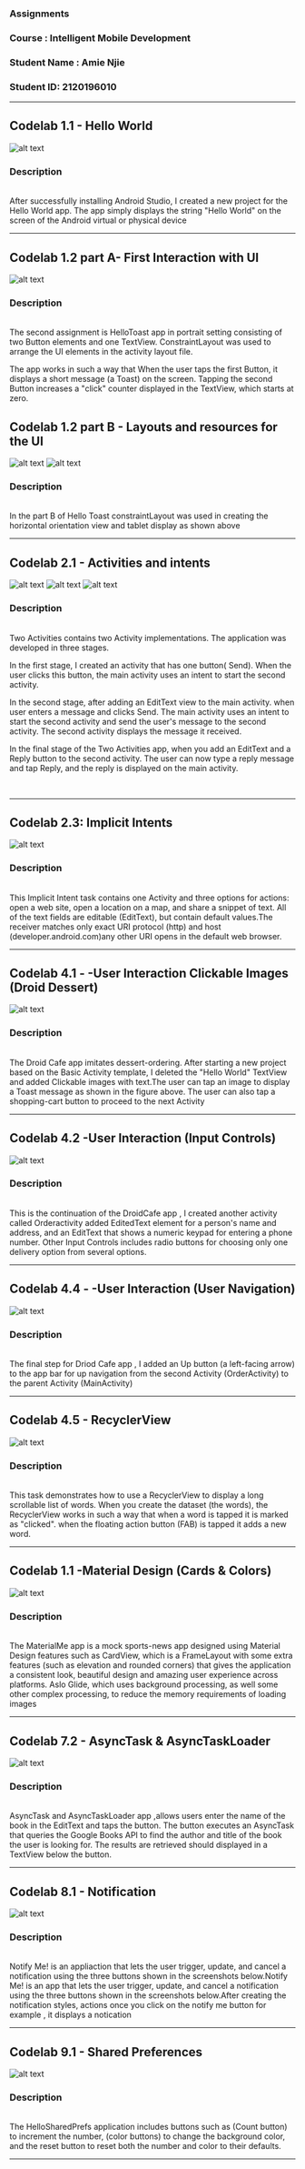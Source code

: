 ### Assignments  
### Course : Intelligent Mobile Development
### Student Name : Amie Njie
### Student ID: 2120196010
***************************************************************************
 
## Codelab 1.1 - Hello World 

![alt text](./assets/hello.png)
<br>

### Description
<br>
After successfully installing Android Studio, I created a new project for the Hello World app. The app simply displays the string "Hello World" on the screen of the Android virtual or physical device <br>

***************************************************************************

##  Codelab 1.2 part A- First Interaction with UI

![alt text](./assets/hellotoast-portrait.png)

### Description
<br>The second assignment is HelloToast app in portrait setting consisting of two Button elements and one TextView. ConstraintLayout was used to arrange the UI elements in the activity layout file.  

The app works in such a way that When the user taps the first Button, it displays a short message (a Toast) on the screen. Tapping the second Button increases a "click" counter displayed in the TextView, which starts at zero. 

##  Codelab 1.2 part B - Layouts and resources for the UI
![alt text](./assets/hellotoast1.png)
![alt text](./assets/toast_tablet.png)

### Description
<br> In the part B of Hello Toast constraintLayout was used in creating the horizontal orientation view and tablet display as shown above

***************************************************************************

## Codelab 2.1 - Activities and intents

![alt text](./assets/main_activity.png)
![alt text](./assets/second_activity.png)
![alt text](./assets/reply.png)
<br>

### Description
<br>
 Two Activities contains two Activity implementations. The application was developed in three stages.

In the first stage, I created an activity that has one button( Send). When the user clicks this button, the main activity uses an intent to start the second activity.

In the second stage, after adding an EditText view to the main activity. when user enters a message and clicks Send. The main activity uses an intent to start the second activity and send the user's message to the second activity. The second activity displays the message it received.

In the final stage of the Two Activities app, when you add an EditText and a Reply button to the second activity. The user can now type a reply message and tap Reply, and the reply is displayed on the main activity.

<br>

******************************************************************

## Codelab 2.3: Implicit Intents


![alt text](./assets/implicit-intents.png)
<br>

### Description
<br>
This Implicit Intent task contains one Activity and three options for actions: open a web site, open a location on a map, and share a snippet of text. All of the text fields are editable (EditText), but contain default values.The receiver matches only exact URI protocol (http) and host (developer.android.com)any other URI opens in the default web browser.
<br>

****************************************************************
## Codelab 4.1 - -User Interaction Clickable Images (Droid Dessert)

![alt text](./assets/cafe.png)
<br>

### Description
<br>
 The Droid Cafe app imitates dessert-ordering. After starting a new project based on the Basic Activity template, I deleted the "Hello World" TextView and added Clickable images with text.The user can tap an image to display a Toast message as shown in the figure above. The user can also tap a shopping-cart button to proceed to the next Activity<br>

***************************************************************************

## Codelab 4.2 -User Interaction  (Input Controls)

![alt text](./assets/ordercafe.png)
<br>

### Description
<br>
This is the continuation of the DroidCafe app , I created another activity called Orderactivity added EditedText element for a person's name and address, and an EditText that shows a numeric keypad for entering a phone number.
Other Input Controls includes radio buttons for choosing only one delivery option from several options. <br>


***************************************************************************

## Codelab 4.4 - -User Interaction (User Navigation)

![alt text](./assets/orderactivity.png)
<br>

### Description
<br>
 The final step for Driod Cafe app , I added an Up button (a left-facing arrow) to the app bar for up navigation from the second Activity (OrderActivity) to the parent Activity (MainActivity)<br>


***************************************************************************

## Codelab 4.5 - RecyclerView

![alt text](./assets/recycleview.png)
<br>

### Description
<br>
This task demonstrates how to use a RecyclerView to display a long scrollable list of words. When you create the dataset (the words), the RecyclerView works in such a way that when a word is tapped it is marked as "clicked".
when the floating action button (FAB) is tapped it adds a new word.<br>


***************************************************************************

## Codelab 1.1 -Material Design (Cards & Colors) 

![alt text](./assets/material.png)
<br>

### Description
<br>
The MaterialMe app is a mock sports-news app designed using Material Design features such as CardView, which is a FrameLayout with some extra features (such as elevation and rounded corners) that gives the application a consistent look, beautiful design and amazing user experience across platforms. Aslo  Glide, which uses background processing, as well some other complex processing, to reduce the memory requirements of loading images  <br>

***************************************************************************


## Codelab 7.2 - AsyncTask & AsyncTaskLoader 

![alt text](./assets/booksearch.png)
<br>

### Description
<br>
AsyncTask and AsyncTaskLoader app ,allows users enter the name of the book in the EditText and taps the button.
The button executes an AsyncTask that queries the Google Books API to find the author and title of the book the user is looking for.
The results are retrieved should displayed in a TextView below the button.<br>

***************************************************************************


## Codelab 8.1 - Notification

![alt text](./assets/notifyme.png)
<br>

### Description
<br>
Notify Me! is an appliaction that lets the user trigger, update, and cancel a notification using the three buttons shown in the screenshots below.Notify Me! is an app that lets the user trigger, update, and cancel a notification using the three buttons shown in the screenshots below.After creating the notification styles, actions once you click on the notify me button for example , it displays a notication<br>

***************************************************************************


## Codelab 9.1 - Shared Preferences

![alt text](./assets/shared.png)
<br>

### Description
<br>
The HelloSharedPrefs application includes buttons such as (Count button) to increment the number, (color buttons) to change the background color, and the reset button to reset both the number and color to their defaults. 
<br>

***************************************************************************
